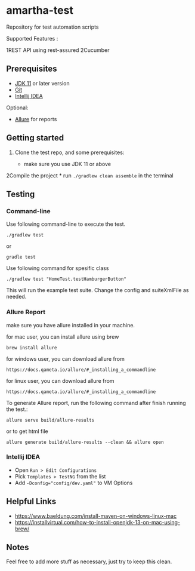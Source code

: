 # amartha-test

Repository for test automation scripts

Supported Features :

1REST API using rest-assured
2Cucumber

## Prerequisites

* [JDK 11](https://jdk.java.net/11/) or later version
* [Git](https://git-scm.com/downloads)
* [Intellij IDEA](https://www.jetbrains.com/idea/download/)

Optional:

* [Allure](https://docs.qameta.io/allure/#_installing_a_commandline) for reports

## Getting started

1. Clone the test repo, and some prerequisites:

    - make sure you use JDK 11 or above

2Compile the project
    * run `./gradlew clean assemble` in the terminal

## Testing

### Command-line

Use following command-line to execute the test.

    ./gradlew test

or
    
    gradle test

Use following command for spesific class

    ./gradlew test "HomeTest.testHamburgerButton"

This will run the example test suite. Change the config and suiteXmlFile as needed.

### Allure Report

make sure you have allure installed in your machine.

for mac user, you can install allure using brew    
    
    brew install allure

for windows user, you can download allure from 

    https://docs.qameta.io/allure/#_installing_a_commandline

for linux user, you can download allure from
    
    https://docs.qameta.io/allure/#_installing_a_commandline

To generate Allure report, run the following command after finish running the test.:

    allure serve build/allure-results

or to get html file
    
    allure generate build/allure-results --clean && allure open

### Intellij IDEA

* Open `Run > Edit Configurations`
* Pick `Templates > TestNG` from the list
* Add `-Dconfig="config/dev.yaml"` to VM Options

## Helpful Links

* https://www.baeldung.com/install-maven-on-windows-linux-mac
* https://installvirtual.com/how-to-install-openjdk-13-on-mac-using-brew/

## Notes

Feel free to add more stuff as necessary, just try to keep this clean.


[1]: https://projectlombok.org/